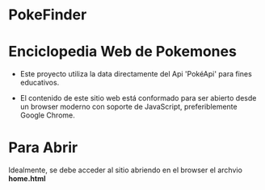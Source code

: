 # PokeFinder
# Enciclopedia Web de Pokemones

* Este proyecto utiliza la data directamente del Api 'PokéApi' para fines educativos.

* El contenido de este sitio web está conformado para ser abierto desde un browser moderno con soporte de JavaScript, preferiblemente Google Chrome.

# Para Abrir

Idealmente, se debe acceder al sitio abriendo en el browser el archvio **home.html**
